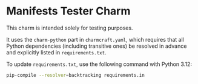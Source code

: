 # Manifests Tester Charm

This charm is intended solely for testing purposes.

It uses the `charm-python` part in `charmcraft.yaml`, which requires that all Python dependencies (including transitive ones) be resolved in advance and explicitly listed in `requirements.txt`.

To update `requirements.txt`, use the following command with Python 3.12:

```bash
pip-compile --resolver=backtracking requirements.in
```
